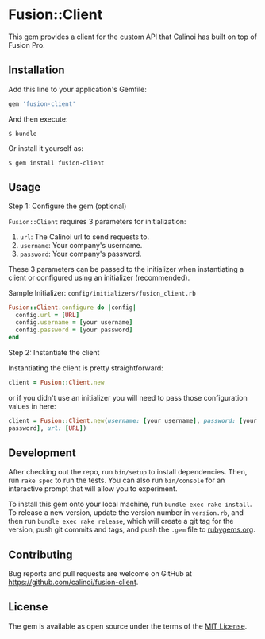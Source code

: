 # Fusion::Client

This gem provides a client for the custom API that Calinoi has built on
top of Fusion Pro.

## Installation

Add this line to your application's Gemfile:

```ruby
gem 'fusion-client'
```

And then execute:

    $ bundle

Or install it yourself as:

    $ gem install fusion-client

## Usage

Step 1: Configure the gem (optional)

`Fusion::Client` requires 3 parameters for initialization: 
1. `url`: The Calinoi url to send requests to.
2. `username`: Your company's username.
3. `password`: Your company's password.

These 3 parameters can be passed to the initializer when instantiating a
client or configured using an initializer (recommended). 

Sample Initializer: `config/initializers/fusion_client.rb`
```ruby
Fusion::Client.configure do |config|
  config.url = [URL]
  config.username = [your username]
  config.password = [your password]
end
```

Step 2: Instantiate the client

Instantiating the client is pretty straightforward:
```ruby
client = Fusion::Client.new
```
or if you didn't use an initializer you will need to pass those
configuration values in here:
```ruby
client = Fusion::Client.new(username: [your username], password: [your
password], url: [URL])
```


## Development

After checking out the repo, run `bin/setup` to install dependencies. Then, run `rake spec` to run the tests. You can also run `bin/console` for an interactive prompt that will allow you to experiment.

To install this gem onto your local machine, run `bundle exec rake install`. To release a new version, update the version number in `version.rb`, and then run `bundle exec rake release`, which will create a git tag for the version, push git commits and tags, and push the `.gem` file to [rubygems.org](https://rubygems.org).

## Contributing

Bug reports and pull requests are welcome on GitHub at https://github.com/calinoi/fusion-client.


## License

The gem is available as open source under the terms of the [MIT License](http://opensource.org/licenses/MIT).

